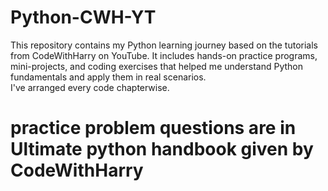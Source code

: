 # Python-CWH-YT
This repository contains my Python learning journey based on the tutorials from CodeWithHarry on YouTube. It includes hands-on practice programs, mini-projects, and coding exercises that helped me understand Python fundamentals and apply them in real scenarios.  
I've arranged every code chapterwise.  
  
# practice problem questions are in Ultimate python handbook given by CodeWithHarry
